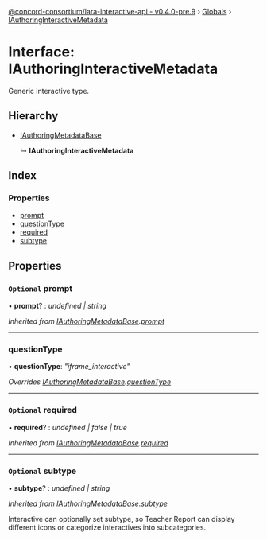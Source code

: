 [@concord-consortium/lara-interactive-api - v0.4.0-pre.9](../README.md) › [Globals](../globals.md) › [IAuthoringInteractiveMetadata](iauthoringinteractivemetadata.md)

# Interface: IAuthoringInteractiveMetadata

Generic interactive type.

## Hierarchy

* [IAuthoringMetadataBase](iauthoringmetadatabase.md)

  ↳ **IAuthoringInteractiveMetadata**

## Index

### Properties

* [prompt](iauthoringinteractivemetadata.md#optional-prompt)
* [questionType](iauthoringinteractivemetadata.md#questiontype)
* [required](iauthoringinteractivemetadata.md#optional-required)
* [subtype](iauthoringinteractivemetadata.md#optional-subtype)

## Properties

### `Optional` prompt

• **prompt**? : *undefined | string*

*Inherited from [IAuthoringMetadataBase](iauthoringmetadatabase.md).[prompt](iauthoringmetadatabase.md#optional-prompt)*

___

###  questionType

• **questionType**: *"iframe_interactive"*

*Overrides [IAuthoringMetadataBase](iauthoringmetadatabase.md).[questionType](iauthoringmetadatabase.md#questiontype)*

___

### `Optional` required

• **required**? : *undefined | false | true*

*Inherited from [IAuthoringMetadataBase](iauthoringmetadatabase.md).[required](iauthoringmetadatabase.md#optional-required)*

___

### `Optional` subtype

• **subtype**? : *undefined | string*

*Inherited from [IAuthoringMetadataBase](iauthoringmetadatabase.md).[subtype](iauthoringmetadatabase.md#optional-subtype)*

Interactive can optionally set subtype, so Teacher Report can display different icons
or categorize interactives into subcategories.
